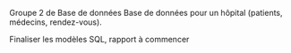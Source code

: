Groupe 2 de Base de données
Base de données pour un hôpital (patients, médecins, rendez-vous).

Finaliser les modèles
SQL, rapport à commencer

